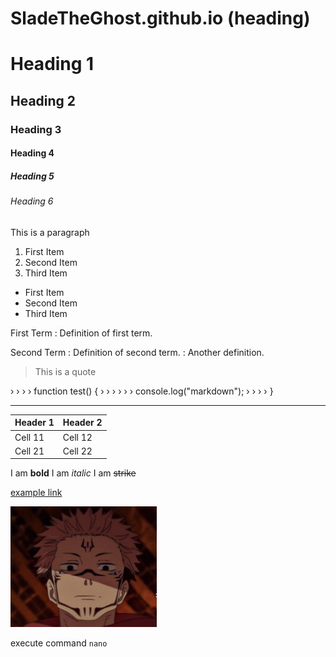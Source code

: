 # SladeTheGhost.github.io (heading)

# Heading 1
## Heading 2
### Heading 3
#### Heading 4
##### Heading 5
###### Heading 6

This is a paragraph

1. First Item
2. Second Item
3. Third Item

- First Item
- Second Item
- Third Item

First Term
: Definition of first term.


Second Term
: Definition of second term.
: Another definition.

> This is a quote

› › › › function test() {
› › › › › › console.log("markdown");
› › › › }

---

Header 1 | Header 2 
----------|----------
 Cell 11  | Cell 12  
 Cell 21  | Cell 22

 I am **bold**
 I am *italic*
 I am ~~strike~~

 [example link](http://example.com/)

 ![Blog](/img/logo.png)

 execute command `nano`
